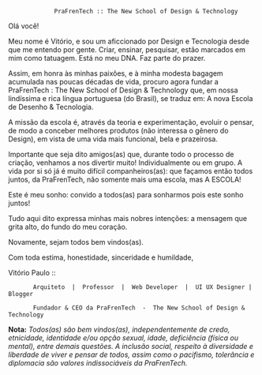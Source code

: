                  PraFrenTech :: The New School of Design & Technology  


Olá você!

Meu nome é Vitório, e sou um aficcionado por Design e Tecnologia desde que me entendo por gente. Criar, ensinar, pesquisar, estão marcados em mim como tatuagem. Está no meu DNA. Faz parte do prazer.

Assim, em honra às minhas paixôes, e à minha modesta bagagem acumulada nas poucas décadas de vida, procuro agora fundar a PraFrenTech : The New School of Design & Technology que, em nossa lindíssima e rica língua portuguesa (do Brasil), se traduz em: A nova Escola de Desenho & Tecnologia.

A missão da escola é, através da teoria e experimentação, evoluir o pensar, de modo a conceber melhores produtos (não interessa o gênero do Design), em vista de uma vida mais funcional, bela e prazeirosa.

Importante que seja dito amigos(as) que, durante todo o processo de criação, venhamos a nos divertir muito! Individualmente ou em grupo. A vida por si só já é muito difícil companheiros(as): que façamos então todos juntos, da PraFrenTech, não somente mais uma escola, mas A ESCOLA!

Este é meu sonho: convido a todos(as) para sonharmos pois este sonho juntos! 

Tudo aqui dito expressa minhas mais nobres intenções: a mensagem que grita alto, do fundo do meu coração.  

Novamente, sejam todos bem vindos(as).

Com toda estima, honestidade, sinceridade e humildade,

Vitório Paulo :: 


           Arquiteto  |  Professor  |  Web Developer  |  UI UX Designer |  Blogger
           
           Fundador & CEO da PraFrenTech  -  The New School of Design & Technology
                                           

**Nota:** *Todos(as) são bem vindos(as), independentemente de credo, etnicidade, identidade e/ou opção sexual, idade, deficiência (física ou mental), entre demais questões. A inclusão social, respeito à diversidade e liberdade de viver e pensar de todos, assim como o pacifismo, tolerância e diplomacia são valores indissociáveis da PraFrenTech.*
